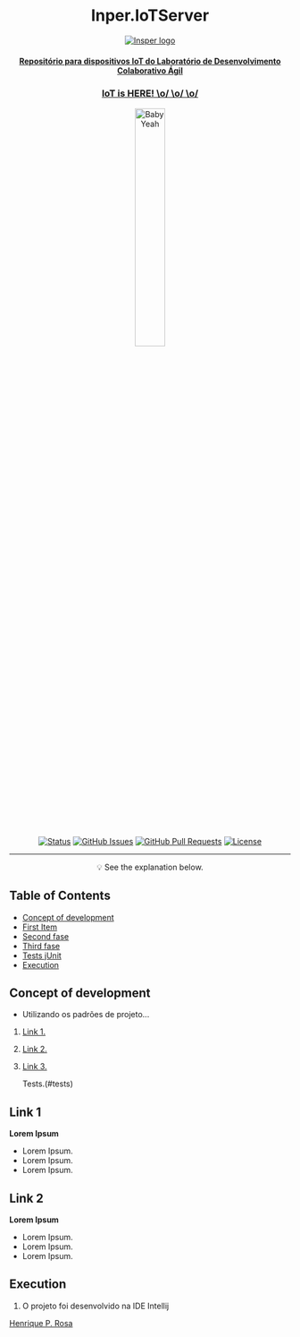 
<h1 align="center">Inper.IoTServer</h1>

<p align="center">
 <a href="www.insper.edu.br">
  <img src="https://encrypted-tbn0.gstatic.com/images?q=tbn:ANd9GcQmLK7EeLlfZmz2-3Fb6nzZH00dtbDlsqBpbFTALO8ktvnXaBxv" alt="Insper logo">
 <div align="center">
 	<h4>
 		<p>Repositório para dispositivos IoT do Laboratório de Desenvolvimento Colaborativo Ágil</p>
 	</h4>
 </div>
 <div align="center">
 	<div>
 	<h3><p>IoT is HERE!  \o/ \o/ \o/</p></h3>
 	</div >
 	<div>
	  <img style="width: 33%;" src="https://media0.giphy.com/media/YJ5OlVLZ2QNl6/giphy.gif" alt="Baby Yeah">
	 </div>
</div>


<div align="center">
	
  [![Status](https://img.shields.io/badge/status-active-success.svg)]()
  [![GitHub Issues](https://img.shields.io/github/issues/henriquepereirarosa/insper.iotServer.svg)](https://github.com/HenriquePereiraRosa/insper.iotServer/issues)
  [![GitHub Pull Requests](https://img.shields.io/github/issues-pr/henriquepereirarosa/insper.iotServer.svg)](https://github.com/HenriquePereiraRosa/insper.iotServer/pulls)
  [![License](https://img.shields.io/badge/license-CC0-blue.svg)](http://creativecommons.org/publicdomain/zero/1.0/)    

</div>

---

<p align = "center">💡 See the explanation below.</p>


## Table of Contents

- [Concept of development](#concept)
- [First Item](#first)
- [Second fase](#second)
- [Third fase](#third)
- [Tests jUnit](#tests)
- [Execution](#exe)


## Concept of development <a name = "concept"></a>

- Utilizando os padrões de projeto... 
 1. [Link 1.](#first)
 2. [Link 2.](#second)
 3. [Link 3.](#third)

 	Tests.(#tests)


## Link 1 <a name = "first"></a>

**Lorem Ipsum**

- Lorem Ipsum.
- Lorem Ipsum.
- Lorem Ipsum.

## Link 2 <a name = "second"></a>

**Lorem Ipsum**

- Lorem Ipsum.
- Lorem Ipsum.
- Lorem Ipsum.



## Execution <a name = "exe"></a>

1. O projeto foi desenvolvido na IDE Intellij 

<a rel="dct:publisher"
     href="https://github.com/henriquepereirarosa/">
    <span property="dct:title">Henrique P. Rosa</span></a>
</p>
